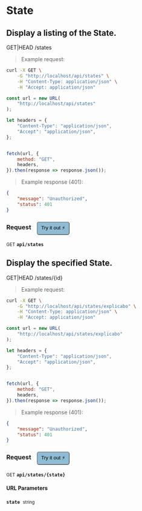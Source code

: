 # State


## Display a listing of the State.


GET|HEAD /states

> Example request:

```bash
curl -X GET \
    -G "http://localhost/api/states" \
    -H "Content-Type: application/json" \
    -H "Accept: application/json"
```

```javascript
const url = new URL(
    "http://localhost/api/states"
);

let headers = {
    "Content-Type": "application/json",
    "Accept": "application/json",
};


fetch(url, {
    method: "GET",
    headers,
}).then(response => response.json());
```


> Example response (401):

```json
{
    "message": "Unauthorized",
    "status": 401
}
```
<div id="execution-results-GETapi-states" hidden>
    <blockquote>Received response<span id="execution-response-status-GETapi-states"></span>:</blockquote>
    <pre class="json"><code id="execution-response-content-GETapi-states"></code></pre>
</div>
<div id="execution-error-GETapi-states" hidden>
    <blockquote>Request failed with error:</blockquote>
    <pre><code id="execution-error-message-GETapi-states"></code></pre>
</div>
<form id="form-GETapi-states" data-method="GET" data-path="api/states" data-authed="0" data-hasfiles="0" data-headers='{"Content-Type":"application\/json","Accept":"application\/json"}' onsubmit="event.preventDefault(); executeTryOut('GETapi-states', this);">
<h3>
    Request&nbsp;&nbsp;&nbsp;
        <button type="button" style="background-color: #8fbcd4; padding: 5px 10px; border-radius: 5px; border-width: thin;" id="btn-tryout-GETapi-states" onclick="tryItOut('GETapi-states');">Try it out ⚡</button>
    <button type="button" style="background-color: #c97a7e; padding: 5px 10px; border-radius: 5px; border-width: thin;" id="btn-canceltryout-GETapi-states" onclick="cancelTryOut('GETapi-states');" hidden>Cancel</button>&nbsp;&nbsp;
    <button type="submit" style="background-color: #6ac174; padding: 5px 10px; border-radius: 5px; border-width: thin;" id="btn-executetryout-GETapi-states" hidden>Send Request 💥</button>
    </h3>
<p>
<small class="badge badge-green">GET</small>
 <b><code>api/states</code></b>
</p>
</form>


## Display the specified State.


GET|HEAD /states/{id}

> Example request:

```bash
curl -X GET \
    -G "http://localhost/api/states/explicabo" \
    -H "Content-Type: application/json" \
    -H "Accept: application/json"
```

```javascript
const url = new URL(
    "http://localhost/api/states/explicabo"
);

let headers = {
    "Content-Type": "application/json",
    "Accept": "application/json",
};


fetch(url, {
    method: "GET",
    headers,
}).then(response => response.json());
```


> Example response (401):

```json
{
    "message": "Unauthorized",
    "status": 401
}
```
<div id="execution-results-GETapi-states--state-" hidden>
    <blockquote>Received response<span id="execution-response-status-GETapi-states--state-"></span>:</blockquote>
    <pre class="json"><code id="execution-response-content-GETapi-states--state-"></code></pre>
</div>
<div id="execution-error-GETapi-states--state-" hidden>
    <blockquote>Request failed with error:</blockquote>
    <pre><code id="execution-error-message-GETapi-states--state-"></code></pre>
</div>
<form id="form-GETapi-states--state-" data-method="GET" data-path="api/states/{state}" data-authed="0" data-hasfiles="0" data-headers='{"Content-Type":"application\/json","Accept":"application\/json"}' onsubmit="event.preventDefault(); executeTryOut('GETapi-states--state-', this);">
<h3>
    Request&nbsp;&nbsp;&nbsp;
        <button type="button" style="background-color: #8fbcd4; padding: 5px 10px; border-radius: 5px; border-width: thin;" id="btn-tryout-GETapi-states--state-" onclick="tryItOut('GETapi-states--state-');">Try it out ⚡</button>
    <button type="button" style="background-color: #c97a7e; padding: 5px 10px; border-radius: 5px; border-width: thin;" id="btn-canceltryout-GETapi-states--state-" onclick="cancelTryOut('GETapi-states--state-');" hidden>Cancel</button>&nbsp;&nbsp;
    <button type="submit" style="background-color: #6ac174; padding: 5px 10px; border-radius: 5px; border-width: thin;" id="btn-executetryout-GETapi-states--state-" hidden>Send Request 💥</button>
    </h3>
<p>
<small class="badge badge-green">GET</small>
 <b><code>api/states/{state}</code></b>
</p>
<h4 class="fancy-heading-panel"><b>URL Parameters</b></h4>
<p>
<b><code>state</code></b>&nbsp;&nbsp;<small>string</small>  &nbsp;
<input type="text" name="state" data-endpoint="GETapi-states--state-" data-component="url" required  hidden>
<br>
</p>
</form>



